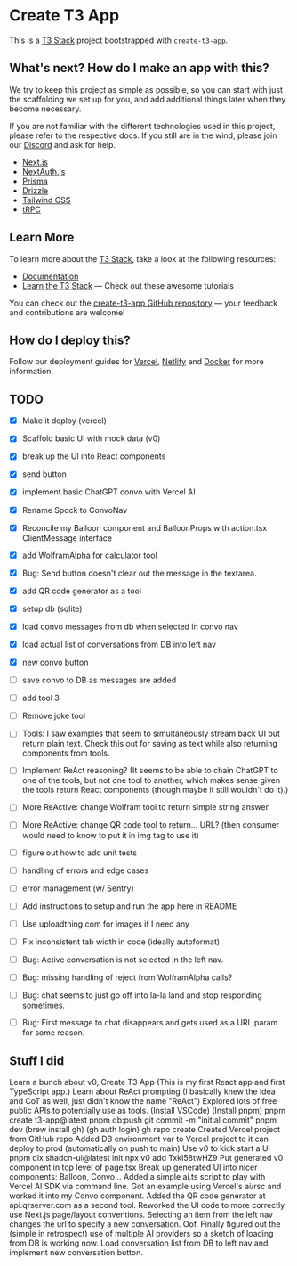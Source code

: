 # Create T3 App

This is a [T3 Stack](https://create.t3.gg/) project bootstrapped with `create-t3-app`.

## What's next? How do I make an app with this?

We try to keep this project as simple as possible, so you can start with just the scaffolding we set up for you, and add additional things later when they become necessary.

If you are not familiar with the different technologies used in this project, please refer to the respective docs. If you still are in the wind, please join our [Discord](https://t3.gg/discord) and ask for help.

- [Next.js](https://nextjs.org)
- [NextAuth.js](https://next-auth.js.org)
- [Prisma](https://prisma.io)
- [Drizzle](https://orm.drizzle.team)
- [Tailwind CSS](https://tailwindcss.com)
- [tRPC](https://trpc.io)

## Learn More

To learn more about the [T3 Stack](https://create.t3.gg/), take a look at the following resources:

- [Documentation](https://create.t3.gg/)
- [Learn the T3 Stack](https://create.t3.gg/en/faq#what-learning-resources-are-currently-available) — Check out these awesome tutorials

You can check out the [create-t3-app GitHub repository](https://github.com/t3-oss/create-t3-app) — your feedback and contributions are welcome!

## How do I deploy this?

Follow our deployment guides for [Vercel](https://create.t3.gg/en/deployment/vercel), [Netlify](https://create.t3.gg/en/deployment/netlify) and [Docker](https://create.t3.gg/en/deployment/docker) for more information.


## TODO
- [x] Make it deploy (vercel)
- [x] Scaffold basic UI with mock data (v0)
- [x] break up the UI into React components
- [x] send button
- [x] implement basic ChatGPT convo with Vercel AI
- [x] Rename Spock to ConvoNav
- [x] Reconcile my Balloon component and BalloonProps with action.tsx ClientMessage interface 
- [x] add WolframAlpha for calculator tool
- [x] Bug: Send button doesn't clear out the message in the textarea.
- [x] add QR code generator as a tool
- [x] setup db (sqlite)
- [x] load convo messages from db when selected in convo nav
- [x] load actual list of conversations from DB into left nav
- [x] new convo button
- [ ] save convo to DB as messages are added
- [ ] add tool 3
- [ ] Remove joke tool
- [ ] Tools: I saw examples that seem to simultaneously stream back UI but return plain text. Check this out for saving as text while also returning components from tools.
- [ ] Implement ReAct reasoning? (It seems to be able to chain ChatGPT to one of the tools, but not one tool to another, which makes sense given the tools return React components (though maybe it still wouldn't do it).)
- [ ] More ReActive: change Wolfram tool to return simple string answer.
- [ ] More ReActive: change QR code tool to return... URL? (then consumer would need to know to put it in img tag to use it)
- [ ] figure out how to add unit tests
- [ ] handling of errors and edge cases
- [ ] error management (w/ Sentry)
- [ ] Add instructions to setup and run the app here in README
- [ ] Use uploadthing.com for images if I need any
- [ ] Fix inconsistent tab width in code (ideally autoformat)
- [ ] Bug: Active conversation is not selected in the left nav.
- [ ] Bug: missing handling of reject from WolframAlpha calls?
- [ ] Bug: chat seems to just go off into la-la land and stop responding sometimes.
- [ ] Bug: First message to chat disappears and gets used as a URL param for some reason.


## Stuff I did
Learn a bunch about v0, Create T3 App (This is my first React app and first TypeScript app.)
Learn about ReAct prompting (I basically knew the idea and CoT as well, just didn't know the name "ReAct")
Explored lots of free public APIs to potentially use as tools.
(Install VSCode)
(Install pnpm)
pnpm create t3-app@latest
pnpm db:push
git commit -m "initial commit"
pnpm dev
(brew install gh)
(gh auth login)
gh repo create
Created Vercel project from GitHub repo
Added DB environment var to Vercel project to it can deploy to prod (automatically on push to main)
Use v0 to kick start a UI
pnpm dlx shadcn-ui@latest init
npx v0 add TxkI58twHZ9
Put generated v0 component in top level of page.tsx
Break up generated UI into nicer components: Balloon, Convo...
Added a simple ai.ts script to play with Vercel AI SDK via command line.
Got an example using Vercel's ai/rsc and worked it into my Convo component.
Added the QR code generator at api.qrserver.com as a second tool.
Reworked the UI code to more correctly use Next.js page/layout conventions.
Selecting an item from the left nav changes the url to specify a new conversation.
Oof. Finally figured out the (simple in retrospect) use of multiple AI providers so a sketch of loading from DB is working now.
Load conversation list from DB to left nav and implement new conversation button.